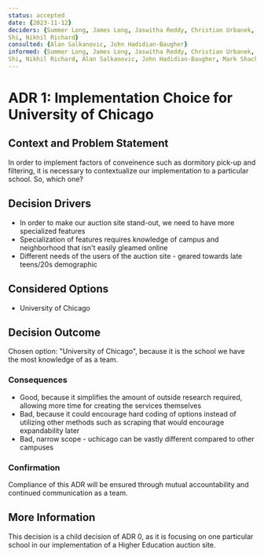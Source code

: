 ```yaml
---
status: accepted
date: {2023-11-12}
deciders: {Summer Long, James Long, Jaswitha Reddy, Christian Urbanek, Torres
Shi, Nikhil Richard}
consulted: {Alan Salkanovic, John Hadidian-Baugher}
informed: {Summer Long, James Long, Jaswitha Reddy, Christian Urbanek, Torres
Shi, Nikhil Richard, Alan Salkanovic, John Hadidian-Baugher, Mark Shacklette}
---
```


# ADR 1: Implementation Choice for University of Chicago
## Context and Problem Statement
In order to implement factors of conveinence such as dormitory pick-up and
filtering, it is necessary to contextualize our implementation to a particular school.
So, which one?
## Decision Drivers
* In order to make our auction site stand-out, we need to have more specialized
features
* Specialization of features requires knowledge of campus and neighborhood that
isn't easily gleamed online
* Different needs of the users of the auction site - geared towards late teens/20s
demographic
## Considered Options
* University of Chicago
## Decision Outcome
Chosen option: "University of Chicago", because it is the school we have the most
knowledge of as a team.
### Consequences
* Good, because it simplifies the amount of outside research required, allowing
more time for creating the services themselves
* Bad, because it could encourage hard coding of options instead of utilizing other
methods such as scraping that would encourage expandability later
* Bad, narrow scope - uchicago can be vastly different compared to other
campuses

### Confirmation
Compliance of this ADR will be ensured through mutual accountability and
continued communication as a team.
## More Information
This decision is a child decision of ADR 0, as it is focusing on one particular school
in our implementation of a Higher Education auction site.
